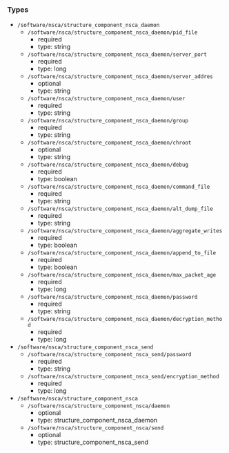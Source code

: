 ### Types

- `/software/nsca/structure_component_nsca_daemon`
    - `/software/nsca/structure_component_nsca_daemon/pid_file`
        - required
        - type: string
    - `/software/nsca/structure_component_nsca_daemon/server_port`
        - required
        - type: long
    - `/software/nsca/structure_component_nsca_daemon/server_addres`
        - optional
        - type: string
    - `/software/nsca/structure_component_nsca_daemon/user`
        - required
        - type: string
    - `/software/nsca/structure_component_nsca_daemon/group`
        - required
        - type: string
    - `/software/nsca/structure_component_nsca_daemon/chroot`
        - optional
        - type: string
    - `/software/nsca/structure_component_nsca_daemon/debug`
        - required
        - type: boolean
    - `/software/nsca/structure_component_nsca_daemon/command_file`
        - required
        - type: string
    - `/software/nsca/structure_component_nsca_daemon/alt_dump_file`
        - required
        - type: string
    - `/software/nsca/structure_component_nsca_daemon/aggregate_writes`
        - required
        - type: boolean
    - `/software/nsca/structure_component_nsca_daemon/append_to_file`
        - required
        - type: boolean
    - `/software/nsca/structure_component_nsca_daemon/max_packet_age`
        - required
        - type: long
    - `/software/nsca/structure_component_nsca_daemon/password`
        - required
        - type: string
    - `/software/nsca/structure_component_nsca_daemon/decryption_method`
        - required
        - type: long
- `/software/nsca/structure_component_nsca_send`
    - `/software/nsca/structure_component_nsca_send/password`
        - required
        - type: string
    - `/software/nsca/structure_component_nsca_send/encryption_method`
        - required
        - type: long
- `/software/nsca/structure_component_nsca`
    - `/software/nsca/structure_component_nsca/daemon`
        - optional
        - type: structure_component_nsca_daemon
    - `/software/nsca/structure_component_nsca/send`
        - optional
        - type: structure_component_nsca_send
